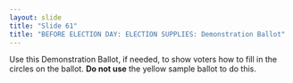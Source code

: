 ```yaml
---
layout: slide
title: "Slide 61"
title: "BEFORE ELECTION DAY: ELECTION SUPPLIES: Demonstration Ballot"
---
```


Use this Demonstration Ballot, if needed, to show voters how to fill in the circles on the ballot. **Do not use** the yellow sample ballot to do this.
